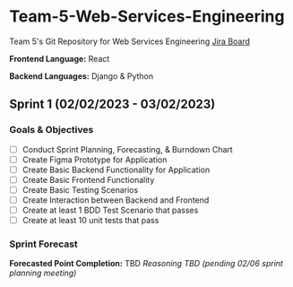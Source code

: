 # Team-5-Web-Services-Engineering
Team 5's Git Repository for Web Services Engineering
[Jira Board](https://teamfivewebservices.atlassian.net/jira/software/projects/T5WSE/boards/1)

**Frontend Language:** React

**Backend Languages:** Django & Python

## Sprint 1 (02/02/2023 - 03/02/2023)

### Goals & Objectives
- [ ] Conduct Sprint Planning, Forecasting, & Burndown Chart
- [ ] Create Figma Prototype for Application
- [ ] Create Basic Backend Functionality for Application
- [ ] Create Basic Frontend Functionality
- [ ] Create Basic Testing Scenarios
- [ ] Create Interaction between Backend and Frontend
- [ ] Create at least 1 BDD Test Scenario that passes
- [ ] Create at least 10 unit tests that pass

### Sprint Forecast
**Forecasted Point Completion:** TBD
*Reasoning TBD (pending 02/06 sprint planning meeting)*
